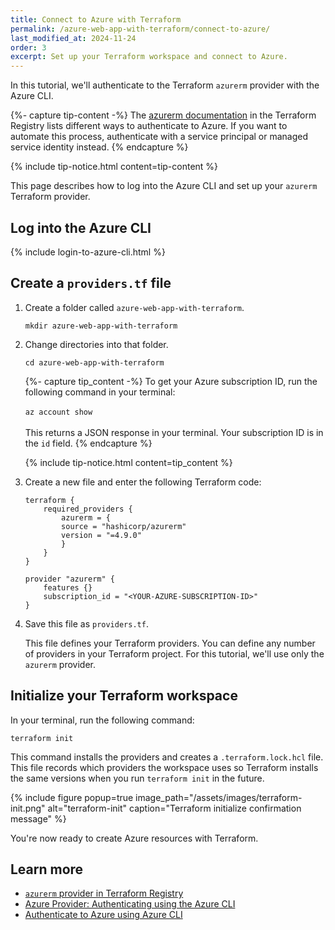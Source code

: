 ```yaml
---
title: Connect to Azure with Terraform
permalink: /azure-web-app-with-terraform/connect-to-azure/
last_modified_at: 2024-11-24
order: 3
excerpt: Set up your Terraform workspace and connect to Azure.
---
```


In this tutorial, we'll authenticate to the Terraform `azurerm` provider with
the Azure CLI.

{%- capture tip-content -%} The [azurerm
documentation](https://registry.terraform.io/providers/hashicorp/azurerm/latest/docs#authenticating-to-azure)
in the Terraform Registry lists different ways to authenticate to Azure. If you
want to automate this process, authenticate with a service principal or managed
service identity instead. {% endcapture %}

{% include tip-notice.html content=tip-content %}

This page describes how to log into the Azure CLI and set up your `azurerm`
Terraform provider.

## Log into the Azure CLI

{% include login-to-azure-cli.html %}

## Create a `providers.tf` file

1. Create a folder called `azure-web-app-with-terraform`.

    ```console
    mkdir azure-web-app-with-terraform
    ```

1. Change directories into that folder.

    ```console
    cd azure-web-app-with-terraform
    ```

    {%- capture tip_content -%}
    To get your Azure subscription ID, run the following command in your terminal:
    <br/><br/>
    `az account show`
    <br/><br/>
    This returns a JSON response in your terminal. Your subscription ID is in the `id` field.
    {% endcapture %}

    {% include tip-notice.html content=tip_content %}

1. Create a new file and enter the following Terraform code:

    ```hcl
    terraform {
        required_providers {
            azurerm = {
            source = "hashicorp/azurerm"
            version = "=4.9.0"
            }
        }
    }

    provider "azurerm" {
        features {}
        subscription_id = "<YOUR-AZURE-SUBSCRIPTION-ID>"
    }
    ```

1. Save this file as `providers.tf`.

    This file defines your Terraform providers. You can define any number of
    providers in your Terraform project. For this tutorial, we'll use only the
    `azurerm` provider.

## Initialize your Terraform workspace

In your terminal, run the following command:

```console
terraform init
```

This command installs the providers and creates a `.terraform.lock.hcl` file.
This file records which providers the workspace uses so Terraform installs the
same versions when you run `terraform init` in the future.

{% include figure
  popup=true
  image_path="/assets/images/terraform-init.png"
  alt="terraform-init"
  caption="Terraform initialize confirmation message"
%}

You're now ready to create Azure resources with Terraform.

## Learn more

- [`azurerm` provider in Terraform Registry](https://registry.terraform.io/providers/hashicorp/azurerm/4.11.0)
- [Azure Provider: Authenticating using the Azure CLI](https://registry.terraform.io/providers/hashicorp/azurerm/latest/docs/guides/azure_cli)
- [Authenticate to Azure using Azure CLI](https://learn.microsoft.com/en-us/cli/azure/authenticate-azure-cli)

